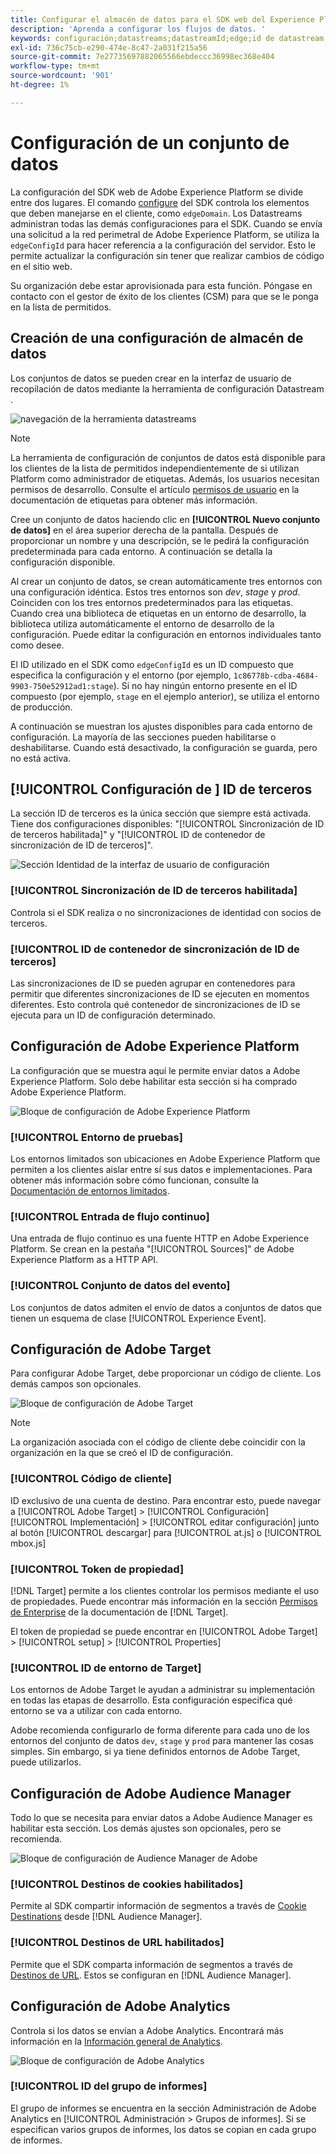 ```yaml
---
title: Configurar el almacén de datos para el SDK web del Experience Platform
description: 'Aprenda a configurar los flujos de datos. '
keywords: configuración;datastreams;datastreamId;edge;id de datastream;Configuración de entorno;edgeConfigId;id;sincronización de id habilitada;ID de contenedor de sincronización de ID;Sandbox;entrada de flujo;conjunto de datos de evento;target;código de cliente;token de propiedad;ID de entorno de Target;destinos de cookies;destinos de url;id de grupo de informes de bloqueo de configuración de Analytics;
exl-id: 736c75cb-e290-474e-8c47-2a031f215a56
source-git-commit: 7e27735697882065566ebdeccc36998ec368e404
workflow-type: tm+mt
source-wordcount: '901'
ht-degree: 1%

---
```



# Configuración de un conjunto de datos

La configuración del SDK web de Adobe Experience Platform se divide entre dos lugares. El comando [configure](configuring-the-sdk.md) del SDK controla los elementos que deben manejarse en el cliente, como `edgeDomain`. Los Datastreams administran todas las demás configuraciones para el SDK. Cuando se envía una solicitud a la red perimetral de Adobe Experience Platform, se utiliza la `edgeConfigId` para hacer referencia a la configuración del servidor. Esto le permite actualizar la configuración sin tener que realizar cambios de código en el sitio web.

Su organización debe estar aprovisionada para esta función. Póngase en contacto con el gestor de éxito de los clientes (CSM) para que se le ponga en la lista de permitidos.

## Creación de una configuración de almacén de datos

Los conjuntos de datos se pueden crear en la interfaz de usuario de recopilación de datos mediante la herramienta de configuración Datastream .

![navegación de la herramienta datastreams](../images/datastreams/config.png)

>[!NOTE]
>
>La herramienta de configuración de conjuntos de datos está disponible para los clientes de la lista de permitidos independientemente de si utilizan Platform como administrador de etiquetas. Además, los usuarios necesitan permisos de desarrollo. Consulte el artículo [permisos de usuario](../../tags/ui/administration/user-permissions.md) en la documentación de etiquetas para obtener más información.

Cree un conjunto de datos haciendo clic en **[!UICONTROL Nuevo conjunto de datos]** en el área superior derecha de la pantalla. Después de proporcionar un nombre y una descripción, se le pedirá la configuración predeterminada para cada entorno. A continuación se detalla la configuración disponible.

Al crear un conjunto de datos, se crean automáticamente tres entornos con una configuración idéntica. Estos tres entornos son *dev*, *stage* y *prod*. Coinciden con los tres entornos predeterminados para las etiquetas. Cuando crea una biblioteca de etiquetas en un entorno de desarrollo, la biblioteca utiliza automáticamente el entorno de desarrollo de la configuración. Puede editar la configuración en entornos individuales tanto como desee.

El ID utilizado en el SDK como `edgeConfigId` es un ID compuesto que especifica la configuración y el entorno (por ejemplo, `1c86778b-cdba-4684-9903-750e52912ad1:stage`). Si no hay ningún entorno presente en el ID compuesto (por ejemplo, `stage` en el ejemplo anterior), se utiliza el entorno de producción.

A continuación se muestran los ajustes disponibles para cada entorno de configuración. La mayoría de las secciones pueden habilitarse o deshabilitarse. Cuando está desactivado, la configuración se guarda, pero no está activa.

## [!UICONTROL Configuración de ] ID de terceros

La sección ID de terceros es la única sección que siempre está activada. Tiene dos configuraciones disponibles: &quot;[!UICONTROL Sincronización de ID de terceros habilitada]&quot; y &quot;[!UICONTROL ID de contenedor de sincronización de ID de terceros]&quot;.

![Sección Identidad de la interfaz de usuario de configuración](../images/datastreams/edge_configuration_identity.png)

### [!UICONTROL Sincronización de ID de terceros habilitada]

Controla si el SDK realiza o no sincronizaciones de identidad con socios de terceros.

### [!UICONTROL ID de contenedor de sincronización de ID de terceros]

Las sincronizaciones de ID se pueden agrupar en contenedores para permitir que diferentes sincronizaciones de ID se ejecuten en momentos diferentes. Esto controla qué contenedor de sincronizaciones de ID se ejecuta para un ID de configuración determinado.

## Configuración de Adobe Experience Platform

La configuración que se muestra aquí le permite enviar datos a Adobe Experience Platform. Solo debe habilitar esta sección si ha comprado Adobe Experience Platform.

![Bloque de configuración de Adobe Experience Platform](../images/datastreams/edge_configuration_aep.png)

### [!UICONTROL Entorno de pruebas]

Los entornos limitados son ubicaciones en Adobe Experience Platform que permiten a los clientes aislar entre sí sus datos e implementaciones. Para obtener más información sobre cómo funcionan, consulte la [Documentación de entornos limitados](../../sandboxes/home.md).

### [!UICONTROL Entrada de flujo continuo]

Una entrada de flujo continuo es una fuente HTTP en Adobe Experience Platform. Se crean en la pestaña &quot;[!UICONTROL Sources]&quot; de Adobe Experience Platform as a HTTP API.

### [!UICONTROL Conjunto de datos del evento]

Los conjuntos de datos admiten el envío de datos a conjuntos de datos que tienen un esquema de clase [!UICONTROL Experience Event].

## Configuración de Adobe Target

Para configurar Adobe Target, debe proporcionar un código de cliente. Los demás campos son opcionales.

![Bloque de configuración de Adobe Target](../images/datastreams/edge_configuration_target.png)

>[!NOTE]
>
>La organización asociada con el código de cliente debe coincidir con la organización en la que se creó el ID de configuración.

### [!UICONTROL Código de cliente]

ID exclusivo de una cuenta de destino. Para encontrar esto, puede navegar a [!UICONTROL Adobe Target] > [!UICONTROL Configuración] [!UICONTROL Implementación] > [!UICONTROL editar configuración] junto al botón [!UICONTROL descargar] para [!UICONTROL at.js] o [!UICONTROL mbox.js]

### [!UICONTROL Token de propiedad]

[!DNL Target] permite a los clientes controlar los permisos mediante el uso de propiedades. Puede encontrar más información en la sección [Permisos de Enterprise](https://experienceleague.adobe.com/docs/target/using/administer/manage-users/enterprise/properties-overview.html?lang=es) de la documentación de [!DNL Target].

El token de propiedad se puede encontrar en [!UICONTROL Adobe Target] > [!UICONTROL setup] > [!UICONTROL Properties]

### [!UICONTROL ID de entorno de Target]

[](https://experienceleague.adobe.com/docs/target/using/administer/hosts.html) Los entornos de Adobe Target le ayudan a administrar su implementación en todas las etapas de desarrollo. Esta configuración especifica qué entorno se va a utilizar con cada entorno.

Adobe recomienda configurarlo de forma diferente para cada uno de los entornos del conjunto de datos `dev`, `stage` y `prod` para mantener las cosas simples. Sin embargo, si ya tiene definidos entornos de Adobe Target, puede utilizarlos.

## Configuración de Adobe Audience Manager

Todo lo que se necesita para enviar datos a Adobe Audience Manager es habilitar esta sección. Los demás ajustes son opcionales, pero se recomienda.

![Bloque de configuración de Audience Manager de Adobe](../images/datastreams/edge_configuration_aam.png)

### [!UICONTROL Destinos de cookies habilitados]

Permite al SDK compartir información de segmentos a través de [Cookie Destinations](https://experienceleague.adobe.com/docs/audience-manager/user-guide/features/destinations/custom-destinations/create-cookie-destination.html) desde [!DNL Audience Manager].

### [!UICONTROL Destinos de URL habilitados]

Permite que el SDK comparta información de segmentos a través de [Destinos de URL](https://experienceleague.adobe.com/docs/audience-manager/user-guide/features/destinations/custom-destinations/create-url-destination.html). Estos se configuran en [!DNL Audience Manager].

## Configuración de Adobe Analytics

Controla si los datos se envían a Adobe Analytics. Encontrará más información en la [Información general de Analytics](../data-collection/adobe-analytics/analytics-overview.md).

![Bloque de configuración de Adobe Analytics](../images/datastreams/edge_configuration_aa.png)

### [!UICONTROL ID del grupo de informes]

El grupo de informes se encuentra en la sección Administración de Adobe Analytics en [!UICONTROL Administración > Grupos de informes]. Si se especifican varios grupos de informes, los datos se copian en cada grupo de informes.
